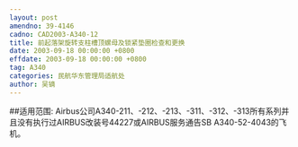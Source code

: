 ```yaml
---
layout: post
amendno: 39-4146
cadno: CAD2003-A340-12
title: 前起落架旋转支柱槽顶螺母及锁紧垫圈检查和更换
date: 2003-09-18 00:00:00 +0800
effdate: 2003-09-18 00:00:00 +0800
tag: A340
categories: 民航华东管理局适航处
author: 吴镝
---
```


##适用范围:
Airbus公司A340-211、-212、-213、-311、-312、-313所有系列并且没有执行过AIRBUS改装号44227或AIRBUS服务通告SB A340-52-4043的飞机。

